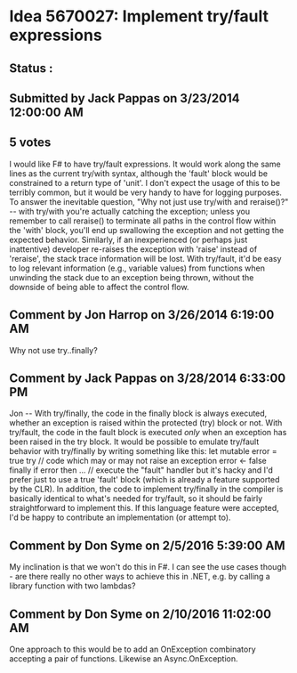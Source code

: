 # Idea 5670027: Implement try/fault expressions #

## Status : 

## Submitted by Jack Pappas on 3/23/2014 12:00:00 AM

## 5 votes

I would like F# to have try/fault expressions. It would work along the same lines as the current try/with syntax, although the 'fault' block would be constrained to a return type of 'unit'. I don't expect the usage of this to be terribly common, but it would be very handy to have for logging purposes.
To answer the inevitable question, "Why not just use try/with and reraise()?" -- with try/with you're actually catching the exception; unless you remember to call reraise() to terminate all paths in the control flow within the 'with' block, you'll end up swallowing the exception and not getting the expected behavior. Similarly, if an inexperienced (or perhaps just inattentive) developer re-raises the exception with 'raise' instead of 'reraise', the stack trace information will be lost.
With try/fault, it'd be easy to log relevant information (e.g., variable values) from functions when unwinding the stack due to an exception being thrown, without the downside of being able to affect the control flow.


## Comment by Jon Harrop on 3/26/2014 6:19:00 AM

Why not use try..finally?

## Comment by Jack Pappas on 3/28/2014 6:33:00 PM

Jon -- With try/finally, the code in the finally block is always executed, whether an exception is raised within the protected (try) block or not. With try/fault, the code in the fault block is executed *only* when an exception has been raised in the try block.
It would be possible to emulate try/fault behavior with try/finally by writing something like this:
let mutable error = true
try
// code which may or may not raise an exception
error <- false
finally
if error then ... // execute the "fault" handler
but it's hacky and I'd prefer just to use a true 'fault' block (which is already a feature supported by the CLR). In addition, the code to implement try/finally in the compiler is basically identical to what's needed for try/fault, so it should be fairly straightforward to implement this. If this language feature were accepted, I'd be happy to contribute an implementation (or attempt to).

## Comment by Don Syme on 2/5/2016 5:39:00 AM

My inclination is that we won't do this in F#. I can see the use cases though - are there really no other ways to achieve this in .NET, e.g. by calling a library function with two lambdas?

## Comment by Don Syme on 2/10/2016 11:02:00 AM

One approach to this would be to add an OnException combinatory accepting a pair of functions. Likewise an Async.OnException.

